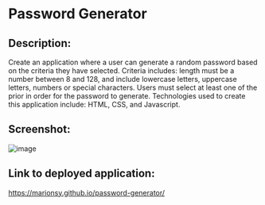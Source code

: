# Password Generator 

<h2>Description:</h2>
Create an application where a user can generate a random password based on the criteria they have selected. Criteria includes: length must be a number between 8 and 128, and include lowercase letters, uppercase letters, numbers or special characters. Users must select at least one of the prior in order for the password to generate. Technologies used to create this application include: HTML, CSS, and Javascript.


<h2>Screenshot:</h2>

![image](https://user-images.githubusercontent.com/105673031/178125658-66645aa1-dd80-47de-b593-1e259ef635ea.png)

<h2>Link to deployed application:</h2>

https://marionsy.github.io/password-generator/
